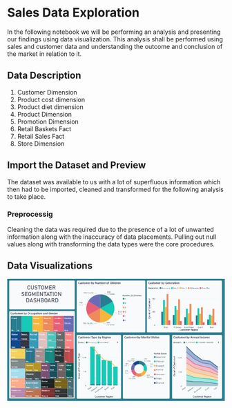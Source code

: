 # Sales Data Exploration
In the following notebook we will be performing an analysis and presenting our findings using data visualization. This analysis shall be performed using sales and customer data and understanding the outcome and conclusion of the market in relation to it. 

## Data Description 
1. Customer Dimension 
2. Product cost dimension 
3. Product diet dimension 
4. Product Dimension
5. Promotion Dimension
6. Retail Baskets Fact
7. Retail Sales Fact
8. Store Dimension 

## Import the Dataset and Preview
The dataset was available to us with a lot of superfluous information which then had to be imported, cleaned and transformed for the following analysis to take place. 

### Preprocessig
Cleaning the data was required due to the presence of a lot of unwanted information along with the inaccuracy of data placements. Pulling out null values along with transforming the data types were the core procedures.

## Data Visualizations
![alt text](https://github.com/zeelpatel7/Sales-Data-Exploration/blob/main/Visualizations/Customer%20Segmentation.png)

